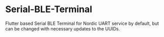 # Serial-BLE-Terminal
Flutter based Serial BLE Terminal for Nordic UART service by default, but can be changed with necessary updates to the UUIDs.
